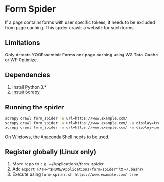 # Form Spider

If a page contains forms with user specific tokens, it needs to be excluded from page caching. This spider crawls a website for such forms.

## Limitations

Only detects YOOEssentials Forms and page caching using W3 Total Cache or WP Optimize.

## Dependencies

1. install Python 3.*
2. [install Scrapy](https://docs.scrapy.org/en/latest/intro/install.html)

## Running the spider

```sh
scrapy crawl form_spider -a url=https://www.example.com/
scrapy crawl form_spider -a url=https://www.example.com/ -a display=tree # displays results as tree
scrapy crawl form_spider -a url=https://www.example.com/ -a display=combined # displays results as list and tree
```

On Windows, the Anaconda Shell needs to be used.

## Register globally (Linux only)

1. Move repo to e.g. ~/Applications/form-spider
2. Add `export PATH="$HOME/Applications/form-spider"` to `~/.bashrc`
3. Execute using `form-spider.sh https://www.example.com/ tree`
